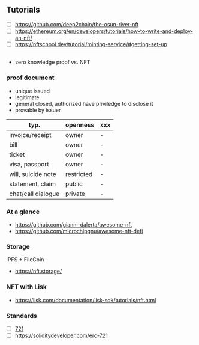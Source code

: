
## Tutorials
* [ ] https://github.com/deep2chain/the-osun-river-nft
* [ ] https://ethereum.org/en/developers/tutorials/how-to-write-and-deploy-an-nft/
* [ ] https://nftschool.dev/tutorial/minting-service/#getting-set-up
##
- zero knowledge proof vs. NFT
### proof document
- unique issued
- legitimate
- general closed, authorized have priviledge to disclose it
- provable by issuer

typ.  | openness | xxx
------|-----------|---------
invoice/receipt|owner|-
bill|owner|-
ticket|owner|-
visa, passport|owner|-
will, suicide note|restricted|-
statement, claim|public|-
chat/call dialogue|private|-
### At a glance
- https://github.com/gianni-dalerta/awesome-nft
- https://github.com/microchipgnu/awesome-nft-defi
### Storage
IPFS + FileCoin
- https://nft.storage/
### NFT with Lisk
- https://lisk.com/documentation/lisk-sdk/tutorials/nft.html
### Standards
* [ ] [721](https://eips.ethereum.org/EIPS/eip-721)
* [ ] https://soliditydeveloper.com/erc-721
